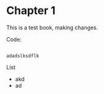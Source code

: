# Chapter 1

This is a test book, making changes.

Code: 

```

adadslksdflk

```

List 

* akd
* ad


